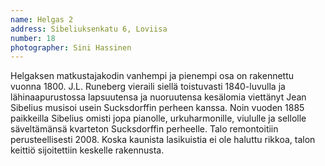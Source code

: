 ```yaml
---
name: Helgas 2
address: Sibeliuksenkatu 6, Loviisa
number: 18
photographer: Sini Hassinen
---
```

Helgaksen matkustajakodin vanhempi ja pienempi osa on rakennettu vuonna 1800. J.L. Runeberg vieraili siellä toistuvasti 1840-luvulla ja lähinaapurustossa lapsuutensa ja nuoruutensa kesälomia viettänyt Jean Sibelius musisoi usein Sucksdorffin perheen kanssa. Noin vuoden 1885 paikkeilla Sibelius omisti jopa pianolle, urkuharmonille, viululle ja sellolle säveltämänsä kvarteton Sucksdorffin perheelle. Talo remontoitiin perusteellisesti 2008. Koska kaunista lasikuistia ei ole haluttu rikkoa, talon keittiö sijoitettiin keskelle rakennusta.
